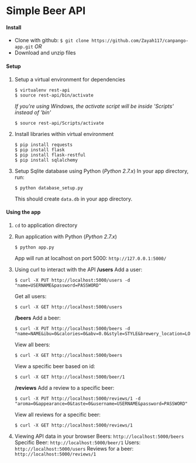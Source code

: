 # Simple Beer API

#### Install
- Clone with github: `$ git clone https://github.com/Zayah117/canpango-app.git`
*OR*
- Download and unzip files

#### Setup
1. Setup a virtual environment for dependencies
	```
	$ virtualenv rest-api
	$ source rest-api/bin/activate
	```
	
	*If you're using Windows, the activate script will be inside 'Scripts' instead of 'bin'*
	```
	$ source rest-api/Scripts/activate
	```

2. Install libraries within virtual environment
	```
	$ pip install requests
	$ pip install flask
	$ pip install flask-restful
	$ pip install sqlalchemy
	```

3. Setup Sqlite database using Python (*Python 2.7.x*)
	In your app directory, run:
	```
	$ python database_setup.py
	```

	This should create `data.db` in your app directory.

#### Using the app
1. `cd` to application directory

2. Run application with Python (*Python 2.7.x*)
	```
	$ python app.py
	```
	App will run at localhost on port 5000: `http://127.0.0.1:5000/`

3. Using curl to interact with the API
	**/users**
	Add a user: 
	```
	$ curl -X PUT http://localhost:5000/users -d "name=USERNAME&password=PASSWORD"
	```
	Get all users:
	```
	$ curl -X GET http://localhost:5000/users
	```

	**/beers**
	Add a beer:
	```
	$ curl -X PUT http://localhost:5000/beers -d "name=NAME&ibu=0&calories=0&abv=0.0&style=STYLE&brewery_location=LOCATION&username=USERNAME&password=PASSWORD"
	```
	View all beers:
	```
	$ curl -X GET http://localhost:5000/beers
	```
	View a specific beer based on id:
	```
	$ curl -X GET http://localhost:5000/beer/1
	```

	**/reviews**
	Add a review to a specific beer:
	```
	$ curl -X PUT http://localhost:5000/reviews/1 -d "aroma=0&appearance=0&taste=0&username=USERNAME&password=PASSWORD"
	```
	View all reviews for a specific beer:
	```
	$ curl -X GET http://localhost:5000/reviews/1
	```

4. Viewing API data in your browser
	Beers:
	`http://localhost:5000/beers`
	Specific Beer:
	`http://localhost:5000/beer/1`
	Users:
	`http://localhost:5000/users`
	Reviews for a beer:
	`http://localhost:5000/reviews/1`